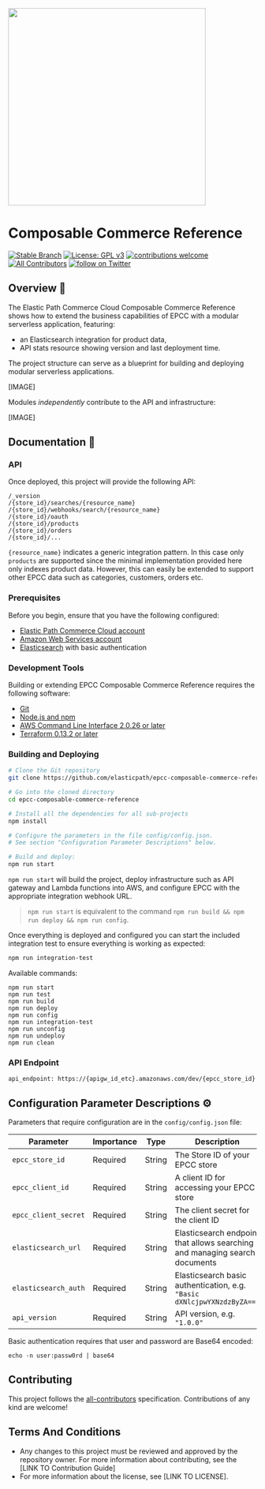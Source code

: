 <img src="https://www.elasticpath.com/themes/custom/bootstrap_sass/logo.svg" alt="" width="400" />

# Composable Commerce Reference

[![Stable Branch](https://img.shields.io/badge/stable%20branch-master-blue.svg)](https://github.com/elasticpath/epcc-composable-commerce-reference)
[![License: GPL v3](https://img.shields.io/badge/License-GPLv3-blue.svg)](https://www.gnu.org/licenses/gpl-3.0)
[![contributions welcome](https://img.shields.io/badge/contributions-welcome-brightgreen.svg?style=flat)](https://github.com/elasticpath/epcc-react-pwa-reference-storefront/issues)
[![All Contributors](https://img.shields.io/badge/all_contributors-1-orange.svg?style=flat-square)](#contributors-)
[![follow on Twitter](https://img.shields.io/twitter/follow/elasticpath?style=social&logo=twitter)](https://twitter.com/intent/follow?screen_name=elasticpath)

## Overview 🚀
The Elastic Path Commerce Cloud Composable Commerce Reference shows how to extend the business capabilities of EPCC with a modular serverless application, featuring:
* an Elasticsearch integration for product data,
* API stats resource showing version and last deployment time.

The project structure can serve as a blueprint for building and deploying modular serverless applications.

[IMAGE]

Modules *independently* contribute to the API and infrastructure:

[IMAGE]

## Documentation 📖

### API
Once deployed, this project will provide the following API:
```
/_version
/{store_id}/searches/{resource_name}
/{store_id}/webhooks/search/{resource_name}
/{store_id}/oauth
/{store_id}/products
/{store_id}/orders
/{store_id}/...
```
`{resource_name}` indicates a generic integration pattern. In this case only `products` are supported since the minimal implementation provided here only indexes product data. However, this can easily be extended to support other EPCC data such as categories, customers, orders etc.

### Prerequisites
Before you begin, ensure that you have the following configured:
- [Elastic Path Commerce Cloud account](https://dashboard.elasticpath.com/login)
- [Amazon Web Services account](https://aws.amazon.com/)
- [Elasticsearch](https://www.elastic.co/start) with basic authentication

### Development Tools
Building or extending EPCC Composable Commerce Reference requires the following software:
- [Git](https://git-scm.com/downloads)
- [Node.js and npm](https://nodejs.org/en/download/)
- [AWS Command Line Interface 2.0.26 or later](https://aws.amazon.com/cli/)
- [Terraform 0.13.2 or later](https://www.terraform.io/downloads.html)

### Building and Deploying
```bash
# Clone the Git repository
git clone https://github.com/elasticpath/epcc-composable-commerce-reference.git

# Go into the cloned directory
cd epcc-composable-commerce-reference

# Install all the dependencies for all sub-projects
npm install

# Configure the parameters in the file config/config.json.
# See section "Configuration Parameter Descriptions" below.

# Build and deploy:
npm run start
```
`npm run start` will build the project, deploy infrastructure such as API gateway and Lambda functions into AWS, and configure EPCC with the appropriate integration webhook URL.

> `npm run start` is equivalent to the command `npm run build && npm run deploy && npm run config`.

Once everything is deployed and configured you can start the included integration test to ensure everything is working as expected:
```bash
npm run integration-test
```

Available commands:
```
npm run start
npm run test
npm run build       
npm run deploy
npm run config
npm run integration-test
npm run unconfig
npm run undeploy
npm run clean
```

### API Endpoint
```
api_endpoint: https://{apigw_id_etc}.amazonaws.com/dev/{epcc_store_id}
```

## Configuration Parameter Descriptions ⚙️

Parameters that require configuration are in the `config/config.json` file:

|Parameter| Importance|Type|Description|
|--|--|--|--|
|`epcc_store_id`| Required| String| The Store ID of your EPCC store|
|`epcc_client_id`| Required| String| A client ID for accessing your EPCC store|
|`epcc_client_secret`| Required| String| The client secret for the client ID|
|`elasticsearch_url`| Required | String | Elasticsearch endpoint that allows searching and managing search documents|
|`elasticsearch_auth`| Required | String | Elasticsearch basic authentication, e.g. `"Basic dXNlcjpwYXNzdzByZA=="`|
|`api_version`| Required | String | API version, e.g. `"1.0.0"`|

Basic authentication requires that user and password are Base64 encoded:
```
echo -n user:passw0rd | base64
```

## Contributing
This project follows the [all-contributors](https://github.com/all-contributors/all-contributors) specification. Contributions of any kind are welcome!

## Terms And Conditions
- Any changes to this project must be reviewed and approved by the repository owner. For more information about contributing, see the [LINK TO Contribution Guide]
- For more information about the license, see [LINK TO LICENSE].